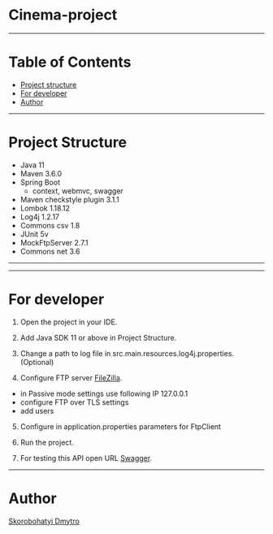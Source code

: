 # Cinema-project

---

# Table of Contents
* [Project structure](#structure)
* [For developer](#developer-start)
* [Author](#author)

---

# <a name="structure"></a>Project Structure
* Java 11
* Maven 3.6.0
* Spring Boot 
  * context, webmvc, swagger
* Maven checkstyle plugin 3.1.1
* Lombok 1.18.12
* Log4j 1.2.17
* Commons csv 1.8
* JUnit 5v
* MockFtpServer 2.7.1
* Commons net 3.6
<hr>

---

# <a name="developer-start"></a>For developer

1. Open the project in your IDE.

2. Add Java SDK 11 or above in Project Structure.

3. Change a path to log file in src.main.resources.log4j.properties. (Optional)

4. Configure FTP server [FileZilla](https://sonikelf.ru/sozdaem-svoj-sobstvennyj-ftp-server-na-baze-filezilla-server/).
 - in Passive mode settings use following IP 127.0.0.1
 - configure FTP over TLS settings
 - add users

5. Configure in application.properties parameters for FtpClient

6. Run the project.

7. For testing this API open URL [Swagger](http://localhost:8080/swagger-ui.html#).

---

# <a name="author"></a>Author

[Skorobohatyi Dmytro](https://github.com/6ALLIKA)
